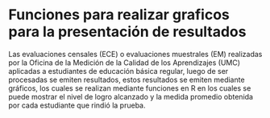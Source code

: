 # Funciones para realizar graficos para la presentación de resultados
Las evaluaciones censales (ECE) o evaluaciones muestrales (EM) realizadas por la Oficina de la Medición de la Calidad de los Aprendizajes (UMC) aplicadas a estudiantes de educación básica regular, luego de ser procesadas se emiten resultados, estos resultados se emiten mediante gráficos, los cuales se realizan mediante funciones en R en los cuales se puede mostrar el nivel de logro alcanzado y la medida promedio obtenida por cada estudiante que rindió la prueba.
